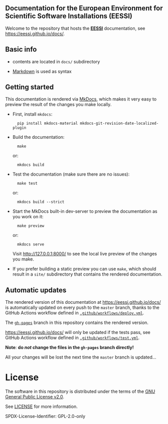## Documentation for the European Environment for Scientific Software Installations (EESSI)

Welcome to the repository that hosts the **[EESSI](https://github.com/EESSI)** documentation, see https://eessi.github.io/docs/.

## Basic info

* contents are located in ``docs/`` subdirectory

* [Markdown](https://daringfireball.net/projects/markdown/) is used as syntax


## Getting started

This documentation is rendered via [MkDocs](https://www.mkdocs.org/),
which makes it very easy to preview the result of the changes you make locally.

* First, install ``mkdocs``:

        pip install mkdocs-material mkdocs-git-revision-date-localized-plugin

* Build the documentation:

        make

  or:

        mkdocs build

* Test the documentation (make sure there are no issues):

        make test

  or:

        mkdocs build --strict

* Start the MkDocs built-in dev-server to preview the documentation as you work on it:

        make preview

  or:

        mkdocs serve

  Visit http://127.0.0.1:8000/ to see the local live preview of the changes you make.

* If you prefer building a static preview you can use ``make``,
  which should result in a ``site/`` subdirectory that contains the rendered documentation.


## Automatic updates

The rendered version of this documentation at https://eessi.github.io/docs/
is automatically updated on every push to the ``master`` branch,
thanks to the GitHub Actions workflow defined in
[``.github/workflows/deploy.yml``](https://github.com/EESSI/docs/blob/master/.github/workflows/deploy.yml).

The [``gh-pages``](https://github.com/EESSI/docs/tree/gh-pages) branch in this repository contains the rendered version.

https://eessi.github.io/docs/ will only be updated if the tests pass,
see GitHub Actions workflow defined in
[``.github/workflows/test.yml``](https://github.com/EESSI/docs/blob/master/.github/workflows/test.yml).

**Note**: **do *not* change the files in the ``gh-pages`` branch directly!**

All your changes will be lost the next time the ``master`` branch is updated...

# License

The software in this repository is distributed under the terms of the
[GNU General Public License v2.0](https://opensource.org/licenses/GPL-2.0).

See [LICENSE](https://github.com/EESSI/filesystem-layer/blob/master/LICENSE) for more information.

SPDX-License-Identifier: GPL-2.0-only
